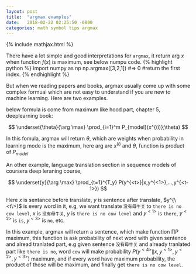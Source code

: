 ```yaml
---
layout: post
title:  "argmax examples"
date:   2018-02-22 02:25:50 -0800
categories: math symbol tips argmax
---
```

{% include mathjax.html %}

There have a lot simple and good interpretations for `argmax`, it return arg $x$ when function $f(x)$ is maximum, see below numpu code.
{% highlight python %}
import numpy as np
np.argmax([3,2,1])
#=> 0 #return the first index.
{% endhighlight %}

But when we reading papers and books, argmax usually come up with some complex formual which are not easy to understand if you are new to machine learning. Here are two examples. 

below formula is come from maximum like hood part, chapter 5, deeplearning book:

$$
\underset{\theta}{\arg \max} \prod_{i=1}^m P_{model}(x^{(i)};\theta)
$$

In this fomula, argmax will return $\theta$, which are weights when probability in learning mode is the maximum, here arg are $x^{(i)}$ and $\theta$, function is product of $P_{model}$

An other example, language translation section in sequence models of coursera deep leraning course, 

$$
\underset{y}{\arg \max} \prod_{t=1}^{T_y} P(y^{<t>}|x,y^{<1>},...,y^{<t-1>})
$$

Here $x$ is sentance before translate, $y$ is sentence after translate, $y^{\<t\>}$ is every word in it, e.g, we want translate `没有母牛关` to `there is no cow level`, $x$ is `没有母牛关`, $y$ is `there is no cow level` and $y^{<1>}$ is `there`, $y^{<2>}$ is `is`, $y^{<3>}$ is `no`, etc.

In this example, argmax will return a sentence, which make function $\prod P$ maximum, this function is ask probability of next word with given sentence and alread tranlated part, e.g given sentence `没有母牛关` and already tranlated part like `there is no`, word `cow` will make probability $P(y^{<4>}\|x,y^{<1>},y^{<2>},y^{<3>})$ maximum, and if every word have maximum probability, the product of those will be maximum, and finally get `there is no cow level`.
